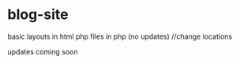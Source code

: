 # blog-site

basic layouts in html
php files in php (no updates) //change locations

updates coming soon
